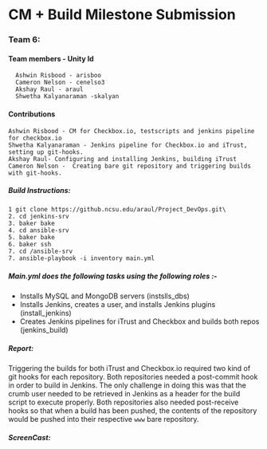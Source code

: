 # CM + Build Milestone Submission
### Team 6: 
#### Team members - Unity Id
      Ashwin Risbood - arisboo
      Cameron Nelson - cenelso3
      Akshay Raul - araul
      Shwetha Kalyanaraman -skalyan
#### Contributions
    Ashwin Risbood - CM for Checkbox.io, testscripts and jenkins pipeline for checkbox.io
    Shwetha Kalyanaraman - Jenkins pipeline for Checkbox.io and iTrust, setting up git-hooks.
    Akshay Raul- Configuring and installing Jenkins, building iTrust
    Cameron Nelson -  Creating bare git repository and triggering builds with git-hooks. 

##### Build Instructions:
```
1 git clone https://github.ncsu.edu/araul/Project_DevOps.git\
2. cd jenkins-srv
3. baker bake
4. cd ansible-srv
5. baker bake
6. baker ssh
7. cd /ansible-srv
7. ansible-playbook -i inventory main.yml 
```
##### Main.yml does the following tasks using the following roles :- 
 - Installs MySQL and MongoDB servers (instslls_dbs)
 - Installs Jenkins, creates a user, and installs Jenkins plugins (install_jenkins)
 - Creates Jenkins pipelines for iTrust and Checkbox and builds both repos (jenkins_build)
 
 ##### Report:
Triggering the builds for both iTrust and Checkbox.io required two kind of git hooks for each repository. Both repositories needed a post-commit hook in order to build in Jenkins. The only challenge in doing this was that the crumb user needed to be retrieved in Jenkins as a header for the build script to execute properly. Both repositories also needed post-receive hooks so that when a build has been pushed, the contents of the repository would be pushed into their respective `www` bare repository.
 
 ##### ScreenCast:
 
